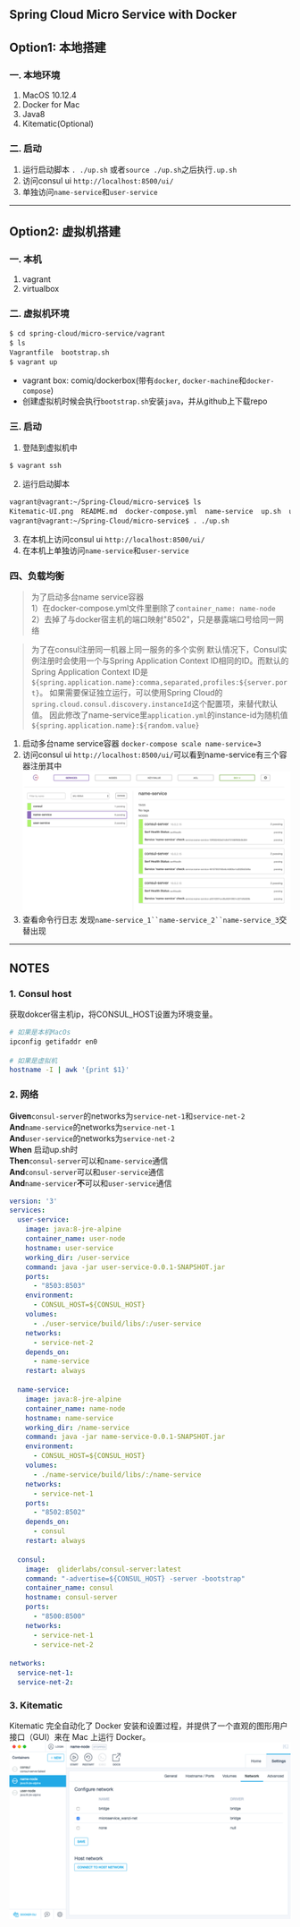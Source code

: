 Spring Cloud Micro Service with Docker
--

## Option1: 本地搭建

### 一. 本地环境
1. MacOS 10.12.4
2. Docker for Mac
3. Java8
4. Kitematic(Optional)

### 二. 启动
1. 运行启动脚本
 `. ./up.sh` 或者`source ./up.sh`之后执行`.up.sh`
2. 访问consul ui
`http://localhost:8500/ui/`
3. 单独访问`name-service`和`user-service`


---
## Option2: 虚拟机搭建

### 一. 本机
1. vagrant
2. virtualbox

### 二. 虚拟机环境
```bash
$ cd spring-cloud/micro-service/vagrant
$ ls
Vagrantfile  bootstrap.sh
$ vagrant up

```
* vagrant box: comiq/dockerbox(带有`docker`, `docker-machine`和`docker-compose`)
* 创建虚拟机时候会执行`bootstrap.sh`安装`java`，并从github上下载repo

### 三. 启动
1. 登陆到虚拟机中
```bash
$ vagrant ssh
```
2. 运行启动脚本
```bash
vagrant@vagrant:~/Spring-Cloud/micro-service$ ls
Kitematic-UI.png  README.md  docker-compose.yml  name-service  up.sh  user-service  vagrant
vagrant@vagrant:~/Spring-Cloud/micro-service$ . ./up.sh
```
3. 在本机上访问consul ui
`http://localhost:8500/ui/`
4. 在本机上单独访问`name-service`和`user-service`

### 四、负载均衡
>为了启动多台name service容器  
1）在docker-compose.yml文件里删除了`container_name: name-node`  
2）去掉了与docker宿主机的端口映射"8502"，只是暴露端口号给同一网络  

>为了在consul注册同一机器上同一服务的多个实例
默认情况下，Consul实例注册时会使用一个与Spring Application Context ID相同的ID。而默认的Spring Application Context ID是`${spring.application.name}:comma,separated,profiles:${server.port}`。
如果需要保证独立运行，可以使用Spring Cloud的`spring.cloud.consul.discovery.instanceId`这个配置项，来替代默认值。
因此修改了name-service里`application.yml`的instance-id为随机值`${spring.application.name}:${random.value}`

1. 启动多台name service容器
`docker-compose scale name-service=3`
2. 访问consul ui
`http://localhost:8500/ui/`可以看到name-service有三个容器注册其中
![](Consul-UI.png)
3. 查看命令行日志
发现`name-service_1``name-service_2``name-service_3`交替出现


---
## NOTES

### 1. Consul host
获取dokcer宿主机ip，将CONSUL_HOST设置为环境变量。
```bash
# 如果是本机MacOs
ipconfig getifaddr en0

# 如果是虚拟机
hostname -I | awk '{print $1}'
```

### 2. 网络
**Given**`consul-server`的networks为`service-net-1`和`service-net-2`<br>
**And**`name-service`的networks为`service-net-1`<br>
**And**`user-service`的networks为`service-net-2`<br>
**When** 启动up.sh时<br>
**Then**`consul-server`可以和`name-service`通信<br>
**And**`consul-server`可以和`user-service`通信<br>
**And**`name-servicer`**不**可以和`user-service`通信<br>
```yaml
version: '3'
services:
  user-service:
    image: java:8-jre-alpine
    container_name: user-node
    hostname: user-service
    working_dir: /user-service
    command: java -jar user-service-0.0.1-SNAPSHOT.jar
    ports:
      - "8503:8503"
    environment:
      - CONSUL_HOST=${CONSUL_HOST}
    volumes:
      - ./user-service/build/libs/:/user-service
    networks:
      - service-net-2
    depends_on:
      - name-service
    restart: always

  name-service:
    image: java:8-jre-alpine
    container_name: name-node
    hostname: name-service
    working_dir: /name-service
    command: java -jar name-service-0.0.1-SNAPSHOT.jar
    environment:
      - CONSUL_HOST=${CONSUL_HOST}
    volumes:
      - ./name-service/build/libs/:/name-service
    networks:
      - service-net-1
    ports:
      - "8502:8502"
    depends_on:
      - consul
    restart: always

  consul:
    image:  gliderlabs/consul-server:latest
    command: "-advertise=${CONSUL_HOST} -server -bootstrap"
    container_name: consul
    hostname: consul-server
    ports:
      - "8500:8500"
    networks:
      - service-net-1
      - service-net-2

networks:
  service-net-1:
  service-net-2:
```

### 3. Kitematic
Kitematic 完全自动化了 Docker 安装和设置过程，并提供了一个直观的图形用户接口（GUI）来在 Mac 上运行 Docker。
![](Kitematic-UI.png)